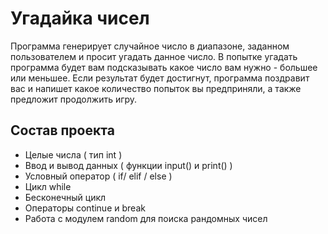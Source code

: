 # Угадайка чисел

Программа генерирует случайное число в диапазоне, заданном пользователем и просит угадать данное число.
В попытке угадать программа будет вам подсказывать какое число вам нужно - большее или меньшее. Если результат будет достигнут, программа поздравит вас и напишет какое количество
попыток вы предприняли, а также предложит продолжить игру.

## Состав проекта

- Целые числа ( тип int )
- Ввод и вывод данных ( функции input() и print() )
- Условный оператор ( if/ elif / else )
- Цикл while
- Бесконечный цикл
- Операторы continue и break
- Работа с модулем random для поиска рандомных чисел

